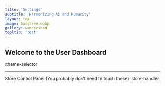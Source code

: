 ```yaml
---
title: 'Settings'
subtitle: 'Harmonizing AI and Humanity'
layout: top
image: backtree.webp
gallery: wondershed
tooltip: 'test'
---
```

Welcome to the User Dashboard
--
:theme-selector

---
Store Control Panel (You probably don't need to touch these)
:store-handler
